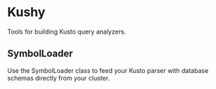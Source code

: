 # Kushy
Tools for building Kusto query analyzers.

## SymbolLoader
Use the SymbolLoader class to feed your Kusto parser with database schemas directly from your cluster.
